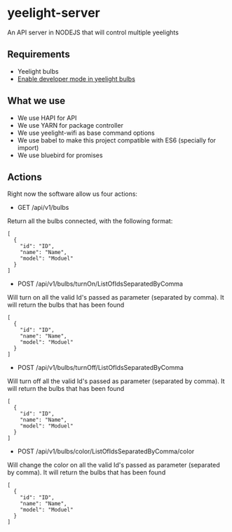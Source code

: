 # yeelight-server
An API server in NODEJS that will control multiple yeelights

## Requirements

- Yeelight bulbs
- [Enable developer mode in yeelight bulbs](http://www.yeelight.com/en_US/developer)

## What we use

- We use HAPI for API
- We use YARN for package controller
- We use yeelight-wifi as base command options
- We use babel to make this project compatible with ES6 (specially for import)
- We use bluebird for promises

## Actions

Right now the software allow us four actions:

- GET /api/v1/bulbs

Return all the bulbs connected, with the following format:

    [
      {
        "id": "ID",
        "name": "Name",
        "model": "Moduel"
      }
    ]

- POST /api/v1/bulbs/turnOn/ListOfIdsSeparatedByComma

Will turn on all the valid Id's passed as parameter (separated by comma). It will return the bulbs that has been found

    [
      {
        "id": "ID",
        "name": "Name",
        "model": "Moduel"
      }
    ]

- POST /api/v1/bulbs/turnOff/ListOfIdsSeparatedByComma

Will turn off all the valid Id's passed as parameter (separated by comma). It will return the bulbs that has been found

    [
      {
        "id": "ID",
        "name": "Name",
        "model": "Moduel"
      }
    ]

- POST /api/v1/bulbs/color/ListOfIdsSeparatedByComma/color

Will change the color on all the valid Id's passed as parameter (separated by comma). It will return the bulbs that has been found

    [
      {
        "id": "ID",
        "name": "Name",
        "model": "Moduel"
      }
    ]
